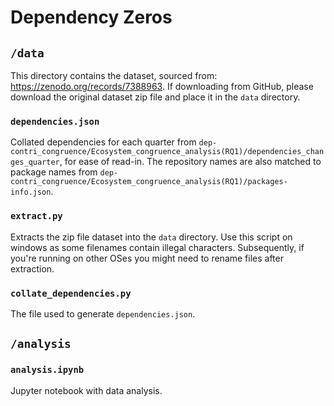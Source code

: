 # Dependency Zeros

## `/data`

This directory contains the dataset, sourced from: https://zenodo.org/records/7388963. If downloading from GitHub, please download the original dataset zip file and place it in the `data` directory.

### `dependencies.json`

Collated dependencies for each quarter from `dep-contri_congruence/Ecosystem_congruence_analysis(RQ1)/dependencies_changes_quarter`, for ease of read-in. The repository names are also matched to package names from `dep-contri_congruence/Ecosystem_congruence_analysis(RQ1)/packages-info.json`.

### `extract.py`

Extracts the zip file dataset into the `data` directory. Use this script on windows as some filenames contain illegal characters. Subsequently, if you're running on other OSes you might need to rename files after extraction.

### `collate_dependencies.py`

The file used to generate `dependencies.json`.

## `/analysis`

### `analysis.ipynb`

Jupyter notebook with data analysis.